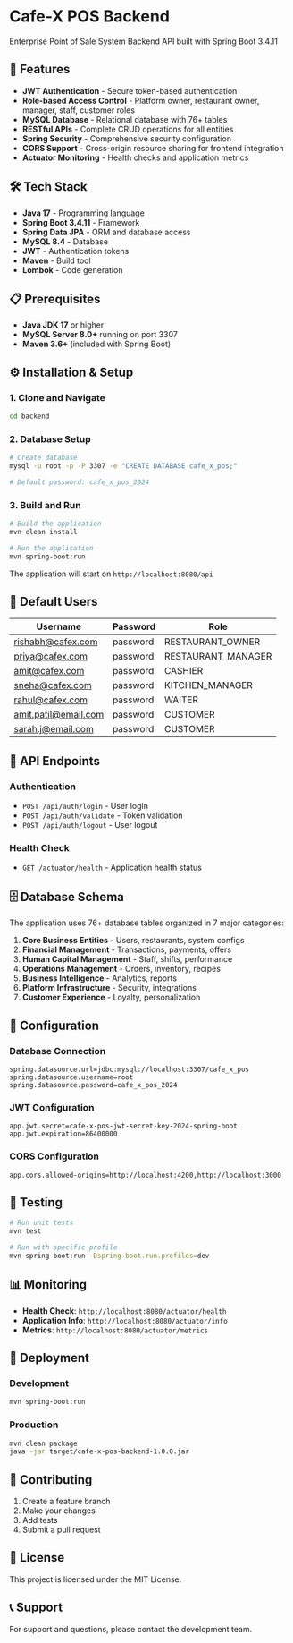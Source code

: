 # Cafe-X POS Backend

Enterprise Point of Sale System Backend API built with Spring Boot 3.4.11

## 🚀 Features

- **JWT Authentication** - Secure token-based authentication
- **Role-based Access Control** - Platform owner, restaurant owner, manager, staff, customer roles
- **MySQL Database** - Relational database with 76+ tables
- **RESTful APIs** - Complete CRUD operations for all entities
- **Spring Security** - Comprehensive security configuration
- **CORS Support** - Cross-origin resource sharing for frontend integration
- **Actuator Monitoring** - Health checks and application metrics

## 🛠️ Tech Stack

- **Java 17** - Programming language
- **Spring Boot 3.4.11** - Framework
- **Spring Data JPA** - ORM and database access
- **MySQL 8.4** - Database
- **JWT** - Authentication tokens
- **Maven** - Build tool
- **Lombok** - Code generation

## 📋 Prerequisites

- **Java JDK 17** or higher
- **MySQL Server 8.0+** running on port 3307
- **Maven 3.6+** (included with Spring Boot)

## ⚙️ Installation & Setup

### 1. Clone and Navigate
```bash
cd backend
```

### 2. Database Setup
```bash
# Create database
mysql -u root -p -P 3307 -e "CREATE DATABASE cafe_x_pos;"

# Default password: cafe_x_pos_2024
```

### 3. Build and Run
```bash
# Build the application
mvn clean install

# Run the application
mvn spring-boot:run
```

The application will start on `http://localhost:8080/api`

## 🔐 Default Users

| Username | Password | Role |
|----------|----------|------|
| rishabh@cafex.com | password | RESTAURANT_OWNER |
| priya@cafex.com | password | RESTAURANT_MANAGER |
| amit@cafex.com | password | CASHIER |
| sneha@cafex.com | password | KITCHEN_MANAGER |
| rahul@cafex.com | password | WAITER |
| amit.patil@email.com | password | CUSTOMER |
| sarah.j@email.com | password | CUSTOMER |

## 📡 API Endpoints

### Authentication
- `POST /api/auth/login` - User login
- `POST /api/auth/validate` - Token validation
- `POST /api/auth/logout` - User logout

### Health Check
- `GET /actuator/health` - Application health status

## 🗄️ Database Schema

The application uses 76+ database tables organized in 7 major categories:

1. **Core Business Entities** - Users, restaurants, system configs
2. **Financial Management** - Transactions, payments, offers
3. **Human Capital Management** - Staff, shifts, performance
4. **Operations Management** - Orders, inventory, recipes
5. **Business Intelligence** - Analytics, reports
6. **Platform Infrastructure** - Security, integrations
7. **Customer Experience** - Loyalty, personalization

## 🔧 Configuration

### Database Connection
```properties
spring.datasource.url=jdbc:mysql://localhost:3307/cafe_x_pos
spring.datasource.username=root
spring.datasource.password=cafe_x_pos_2024
```

### JWT Configuration
```properties
app.jwt.secret=cafe-x-pos-jwt-secret-key-2024-spring-boot
app.jwt.expiration=86400000
```

### CORS Configuration
```properties
app.cors.allowed-origins=http://localhost:4200,http://localhost:3000
```

## 🧪 Testing

```bash
# Run unit tests
mvn test

# Run with specific profile
mvn spring-boot:run -Dspring-boot.run.profiles=dev
```

## 📊 Monitoring

- **Health Check**: `http://localhost:8080/actuator/health`
- **Application Info**: `http://localhost:8080/actuator/info`
- **Metrics**: `http://localhost:8080/actuator/metrics`

## 🚀 Deployment

### Development
```bash
mvn spring-boot:run
```

### Production
```bash
mvn clean package
java -jar target/cafe-x-pos-backend-1.0.0.jar
```

## 🤝 Contributing

1. Create a feature branch
2. Make your changes
3. Add tests
4. Submit a pull request

## 📝 License

This project is licensed under the MIT License.

## 📞 Support

For support and questions, please contact the development team.